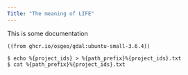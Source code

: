 ```yaml
---
Title: "The meaning of LIFE"
---
```

This is some documentation 

~~~shark-build:gdal-env
((from ghcr.io/osgeo/gdal:ubuntu-small-3.6.4))
~~~


~~~shark-run:gdal-env
$ echo %{project_ids} > %{path_prefix}%{project_ids}.txt
$ cat %{path_prefix}%{project_ids}.txt
~~~

